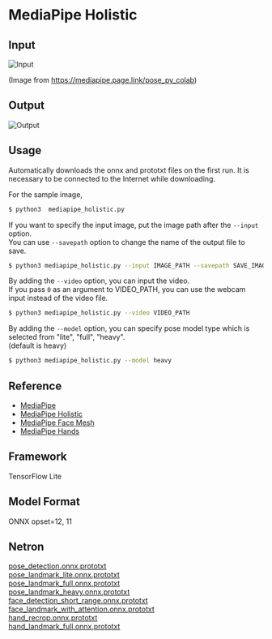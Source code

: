 # MediaPipe Holistic

## Input

![Input](demo.png)

(Image from https://mediapipe.page.link/pose_py_colab)

## Output

![Output](output.png)

## Usage
Automatically downloads the onnx and prototxt files on the first run.
It is necessary to be connected to the Internet while downloading.

For the sample image,
```bash
$ python3  mediapipe_holistic.py
```

If you want to specify the input image, put the image path after the `--input` option.  
You can use `--savepath` option to change the name of the output file to save.
```bash
$ python3 mediapipe_holistic.py --input IMAGE_PATH --savepath SAVE_IMAGE_PATH
```

By adding the `--video` option, you can input the video.   
If you pass `0` as an argument to VIDEO_PATH, you can use the webcam input instead of the video file.
```bash
$ python3 mediapipe_holistic.py --video VIDEO_PATH
```

By adding the `--model` option, you can specify pose model type which is selected from "lite", "full", "heavy".  
(default is heavy)
```bash
$ python3 mediapipe_holistic.py --model heavy
```

## Reference

- [MediaPipe](https://github.com/google/mediapipe)
- [MediaPipe Holistic](https://google.github.io/mediapipe/solutions/holistic.html)
- [MediaPipe Face Mesh](https://google.github.io/mediapipe/solutions/face_mesh.html)
- [MediaPipe Hands](https://google.github.io/mediapipe/solutions/hands.html)

## Framework

TensorFlow Lite

## Model Format

ONNX opset=12, 11

## Netron

[pose_detection.onnx.prototxt](https://netron.app/?url=https://storage.googleapis.com/ailia-models/mediapipe_pose_world_landmarks/pose_detection.onnx.prototxt)  
[pose_landmark_lite.onnx.prototxt](https://netron.app/?url=https://storage.googleapis.com/ailia-models/mediapipe_pose_world_landmarks/pose_landmark_lite.onnx.prototxt)  
[pose_landmark_full.onnx.prototxt](https://netron.app/?url=https://storage.googleapis.com/ailia-models/mediapipe_pose_world_landmarks/pose_landmark_full.onnx.prototxt)  
[pose_landmark_heavy.onnx.prototxt](https://netron.app/?url=https://storage.googleapis.com/ailia-models/mediapipe_pose_world_landmarks/pose_landmark_heavy.onnx.prototxt)  
[face_detection_short_range.onnx.prototxt](https://netron.app/?url=https://storage.googleapis.com/ailia-models/mediapipe_holistic/face_detection_short_range.onnx.prototxt)  
[face_landmark_with_attention.onnx.prototxt](https://netron.app/?url=https://storage.googleapis.com/ailia-models/mediapipe_holistic/face_landmark_with_attention.onnx.prototxt)  
[hand_recrop.onnx.prototxt](https://netron.app/?url=https://storage.googleapis.com/ailia-models/mediapipe_holistic/hand_recrop.onnx.prototxt)  
[hand_landmark_full.onnx.prototxt](https://netron.app/?url=https://storage.googleapis.com/ailia-models/mediapipe_holistic/hand_landmark_full.onnx.prototxt)
